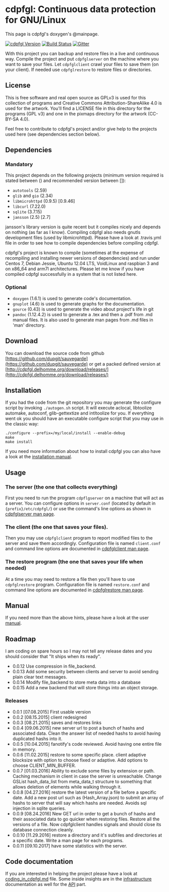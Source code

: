 # cdpfgl: Continuous data protection for GNU/Linux

This page is cdpfgl's doxygen's @mainpage.

[![cdpfgl Version](https://badge.fury.io/gh/dupgit%2Fsauvegarde.svg)](https://badge.fury.io/gh/dupgit%2Fsauvegarde)
[![Build Status](https://travis-ci.org/dupgit/sauvegarde.svg?branch=master)](https://travis-ci.org/dupgit/sauvegarde)
[![Gitter](https://badges.gitter.im/dupgit/sauvegarde.svg)](https://gitter.im/dupgit/sauvegarde?utm_source=badge&utm_medium=badge&utm_campaign=pr-badge)

With this project you can backup and restore files in a live and continuous
way. Compile the project and put `cdpfglserver` on the machine where you want to
save your files. Let `cdpfglclient` crawl your files to save them (on your client). 
If needed use `cdpfglrestore` to restore files or directories.


## License

This is free software and real open source as GPLv3 is used for this
collection of programs and Creative Commons Attribution-ShareAlike 4.0
is used for the artwork. You'll find a LICENSE file in this directory
for the programs (GPL v3) and one in the pixmaps directory for the artwork
(CC-BY-SA 4.0).

Feel free to contribute to cdpfgl's project and/or give help to the
projects used here (see dependencies section below).


## Dependencies

### Mandatory

This project depends on the following projects (minimum version required is
stated between () and recommended version between []):

* `autotools`      (2.59)
* `glib` and `gio` (2.34)
* `libmicrohttpd`  (0.9.5)  [0.9.46]
* `libcurl`        (7.22.0)
* `sqlite`         (3.7.15)
* `jansson`        (2.5)    [2.7]

jansson's library version is quite recent but it compiles nicely and
depends on nothing (as far as I know).
Compiling cdpfgl also needs gnutls development files (used by
libmicrohttpd). Please have a look at .travis.yml file in order to see how
to compile dependencies before compiling cdpfgl.

cdpfgl's project is known to compile (sometimes at the expense of
recompiling and installing newer versions of dependencies) and run under
Centos 7, Debian Jessie, Ubuntu 12.04 LTS, VoidLinux and raspbian 3 and
on x86_64 and arm7l architectures. Please let me know if you have compiled
cdpfgl successfully in a system that is not listed here.


### Optional

* `doxygen` (1.6.1) is used to generate code's documentation.
* `gnuplot` (4.6) is used to generate graphs for the documentation.
* `gource`  (0.43) is used to generate the video about project's life in
            git
* `pandoc`  (1.12.4.2) is used to generate a .tex and then a .pdf from
            .md manual files. It is also used to generate man pages from
            .md files in 'man' directory.


## Download

You can download the source code from github [https://github.com/dupgit/sauvegarde](https://github.com/dupgit/sauvegarde) 
or get a packed defined version at [http://cdpfgl.delhomme.org/download/releases/](http://cdpfgl.delhomme.org/download/releases/)


## Installation

If you had the code from the git repository you may generate the configure
script by invoking `./autogen.sh` script. It will execute aclocal, libtoolize
automake, autoconf, glib-gettextize and intltoolize for you. If everything
went ok you should have an executable configure script that you may use
in the classic way:

    ./configure --prefix=/my/local/install --enable-debug
    make
    make install

If you need more information about how to install cdpfgl you can
also have a look at the [installation manual](manual/installation.md).


## Usage

### The server (the one that collects everything)

First you need to run the program `cdpflgserver` on a machine that will act as
a server. You can configure options in `server.conf` (located by default
in `{prefix}/etc/cdpfgl/`) or use the command's line options as shown in
[cdpfglserver man page](man/cdpfglserver.md).


### The client (the one that saves your files).

Then you may use `cdpfglclient` program to report modified files to the server
and save them accordingly. Configuration file is named `client.conf` and
command line options are documented in [cdpfglclient man page](man/cdpfglclient.md).


### The restore program (the one that saves your life when needed)

At a time you may need to restore a file then you'll have to use `cdpfglrestore`
program. Configuration file is named `restore.conf` and command line
options are documented in [cdpfglrestore man page](man/cdpfglrestore.md).


## Manual

If you need more than the above hints, please have a look at the user
[manual](manual/installation.md).


## Roadmap

I am coding on spare hours so I may not tell any release dates and you
should consider that "It ships when its ready".

* 0.0.12 Use compression in file_backend.
* 0.0.13 Add some security between clients and server to avoid sending
         plain clear text messages.
* 0.0.14 Modify file_backend to store meta data into a database
* 0.0.15 Add a new backend that will store things into an object storage.

### Releases

* 0.0.1  [07.08.2015] First usable version
* 0.0.2  [08.15.2015] client redesigned
* 0.0.3  [08.21.2015] saves and restores links
* 0.0.4  [09.06.2015] new server url to post a bunch of hashs and
                      associated data. Clean the answer list of needed
                      hashs to avoid having duplicated hashs into it.
* 0.0.5  [10.04.2015] fanotify's code reviewed. Avoid having one entire
                      file in memory.
* 0.0.6  [11.02.2015] restore to some specific place. client adaptive
                      blocksize with option to choose fixed or adaptive.
                      Add options to choose CLIENT_MIN_BUFFER.
* 0.0.7  [01.03.2016] Ability to exclude some files by extension or path.
                      Caching mechanism in client in case the server is
                      unreachable. Change GSList hash_data_list from
                      meta_data_t structure to something that allows
                      deletion of elements while walking through it.
* 0.0.8  [04.27.2016] restore the latest version of a file before a
                      specific date. Add a new post url such as
                      (Hash_Array.json) to submit an array of hashs to
                      server that will say which hashs are needed.
                      Avoids sql injection in sqlite queries.
* 0.0.9  [08.24.2016] New GET url in order to get a bunch of hashs and
                      their associated data to go quicker when restoring
                      files. Restore all the versions of a file. Now
                      cdpfglclient handles signals and should close its
                      database connection cleanly.
* 0.0.10 [11.29.2016] restore a directory and it's subfiles and directories 
                      at a specific date. Write a man page for each programs.
* 0.0.11 [09.10.2017] have some statistics with the server.

                      
## Code documentation

If you are interested in helping the project please have a look at
[coding_in_cdpfgl.md](docs/coding_in_cdpfgl.md) file. Some
inside insights are in the [infrastructure](docs/infrastructure.md)
documentation as well for the [API](docs/API.md) part.

